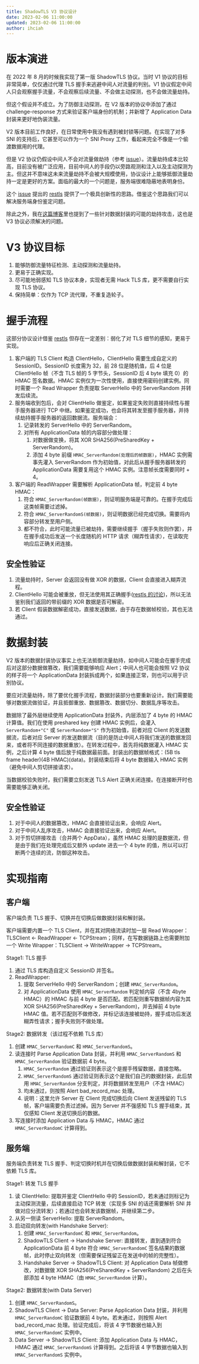 ```yaml
---
title: ShadowTLS V3 协议设计
date: 2023-02-06 11:00:00
updated: 2023-02-06 11:00:00
author: ihciah
---
```


# 版本演进
在 2022 年 8 月的时候我实现了第一版 ShadowTLS 协议。当时 V1 协议的目标非常简单，仅仅通过代理 TLS 握手来逃避中间人对流量的判别。V1 协议假定中间人只会观察握手流量，不会观察后续流量、不会做主动探测，也不会做流量劫持。

但这个假设并不成立。为了防御主动探测，在 V2 版本的协议中添加了通过 challenge-response 方式来验证客户端身份的机制；并新增了 Application Data 封装来更好地伪装流量。

V2 版本目前工作良好，在日常使用中我没有遇到被封锁等问题。在实现了对多 SNI 的支持后，它甚至可以作为一个 SNI Proxy 工作，看起来完全不像是一个偷渡数据用的代理。

但是 V2 协议仍假设中间人不会对流量做劫持（参考 [issue](https://github.com/ihciah/shadow-tls/issues/30)）。流量劫持成本比较高，目前没有被广泛应用，目前中间人的手段仍以旁路观测和注入以及主动探测为主。但这并不意味这未来流量劫持不会被大规模使用，协议设计上能够抵御流量劫持一定是更好的方案。面临的最大的一个问题是，服务端很难隐蔽地表明身份。

这个 [issue](https://github.com/ihciah/shadow-tls/issues/66) 提出的 [restls](https://github.com/3andne/restls) 提供了一个极具创新性的思路。借鉴这个思路我们可以解决服务端身份鉴定问题。

除此之外，我在[这篇博客](https://www.ihcblog.com/a-better-tls-obfs-proxy/)里也提到了一些针对数据封装的可能的劫持攻击，这也是 V3 协议必须解决的问题。

# V3 协议目标
1. 能够防御流量特征检测、主动探测和流量劫持。
2. 更易于正确实现。
3. 尽可能地弱感知 TLS 协议本身，实现者无需 Hack TLS 库，更不需要自行实现 TLS 协议。
4. 保持简单：仅作为 TCP 流代理，不重复造轮子。

# 握手流程
这部分协议设计借鉴 [restls](https://github.com/3andne/restls) 但存在一定差别：弱化了对 TLS 细节的感知，更易于实现。

1. 客户端的 TLS Client 构造 ClientHello，ClientHello 需要生成自定义的 SessionID。SessionID 长度需为 32，前 28 位是随机值，后 4 位是 ClientHello 帧（不含 TLS 帧的 5 字节头，SessionID 后 4 byte 填充 0）的 HMAC 签名数据。HMAC 实例仅为一次性使用，直接使用密码创建实例。同时需要一个 Read Wrapper 负责提取 ServerHello 中的 ServerRandom 并转发后续流。
2. 服务端收到包后，会对 ClientHello 做鉴定，如果鉴定失败则直接持续性与握手服务器进行 TCP 中继。如果鉴定成功，也会将其转发至握手服务器，并持续劫持握手服务器的返回数据流。服务端会：
    1. 记录转发的 ServerHello 中的 ServerRandom。
    2. 对所有 ApplicationData 帧的内容部分做处理：
        1. 对数据做变换，将其 XOR SHA256(PreSharedKey + ServerRandom)。
        2. 添加 4 byte 前缀 `HMAC_ServerRandom(处理后的帧数据)`，HMAC 实例需事先灌入 ServerRandom 作为初始值，对此后从握手服务器转发的 ApplicationData 需要复用这个 HMAC 实例。注意帧长度需要同时 + 4。
3. 客户端的 ReadWrapper 需要解析 ApplicationData 帧，判定前 4 byte HMAC：
    1. 符合 `HMAC_ServerRandom(帧数据)`，则证明服务端是可靠的。在握手完成后这类帧需要过滤掉。
    2. 符合 `HMAC_ServerRandomS(帧数据)`，则证明数据已经完成切换。需要将内容部分转发至用户侧。
    3. 都不符合，此时可能流量已被劫持，需要继续握手（握手失败则作罢），并在握手成功后发送一个长度随机的 HTTP 请求（糊弄性请求），在读取完响应后正确关闭连接。

## 安全性验证
1. 流量劫持时，Server 会返回没有做 XOR 的数据，Client 会直接进入糊弄流程。
2. ClientHello 可能会被重放，但无法使用其正确握手([restls 的讨论](https://github.com/3andne/restls/blob/main/Restls%3A%20%E5%AF%B9TLS%E6%8F%A1%E6%89%8B%E7%9A%84%E5%AE%8C%E7%BE%8E%E4%BC%AA%E8%A3%85.md))，所以无法鉴别我们返回的带前缀的 XOR 数据是否可解密。
2. 若 Client 假装数据解密成功，直接发送数据，由于存在数据帧校验，其也无法通过。

# 数据封装
V2 版本的数据封装协议事实上也无法抵御流量劫持，如中间人可能会在握手完成后对这部分数据做篡改，我们需要能够响应 Alert；中间人也可能会按照 V2 协议的样子将一个 ApplicationData 封装拆成两个，如果连接正常，则也可以用于识别协议。

要应对流量劫持，除了要优化握手流程，数据封装部分也要重新设计。我们需要能够对数据流做验证，并且抵御重放、数据篡改、数据切分、数据乱序等攻击。

数据除了最外层继续使用 ApplicationData 封装外，内层添加了 4 byte 的 HMAC 计算值。我们在使用 preshared key 创建 HMAC 实例后，会灌入 `ServerRandom+"C"` 或 `ServerRandom+"S"` 作为初始值，前者对应 Client 的发送数据流，后者对应 Server 的发送数据流（目的是防止中间人将我们发送的数据发回来，或者将不同连接的数据重放）。在转发过程中，首先将纯数据灌入 HMAC 实例，之后计算 4 byte 值后放于纯数据最前面。封装出的数据帧格式：(5B tls frame header)(4B HMAC)(data)。封装结束后将 4 byte 数据输入 HMAC 实例（避免中间人剪切拼接请求）。

当数据校验失败时，我们需要立刻发送 TLS Alert 正确关闭连接。在连接断开时也需要能够正确关闭。

## 安全性验证
1. 对于中间人的数据篡改，HMAC 会直接验证出来，会响应 Alert。
2. 对于中间人乱序攻击，HMAC 会直接验证出来，会响应 Alert。
3. 对于剪切拼接攻击（合并两个 AppData），虽然 HMAC 处理的是数据流，但是由于我们在处理完成后又额外 update 进去一个 4 byte 的值，所以可以打断两个连续的流，防御这种攻击。

# 实现指南
## 客户端
客户端负责 TLS 握手、切换并在切换后做数据封装和解封装。

客户端需要内置一个 TLS Client，并在其对网络流读时加一层 Read Wrapper：TLSClient <- ReadWrapper <- TCPStream；同样，在写数据链路上也需要附加一个 Write Wrapper：TLSClient -> WriteWrapper -> TCPStream。

Stage1: TLS 握手
1. 通过 TLS 库构造自定义 SessionID 并签名。
2. ReadWrapper:
    1. 提取 ServerHello 中的 ServerRandom；创建 `HMAC_ServerRandom`。
    2. 对 ApplicationData 使用 `HMAC_ServerRandom` 判定帧内容（不含 4byte HMAC）的 HMAC 与前 4 byte 是否匹配。若匹配则重写数据帧内容为其 XOR SHA256(PreSharedKey + ServerRandom)，并去掉前 4 byte HMAC 值。若不匹配则不做修改，并标记该连接被劫持，握手成功后发送糊弄性请求；握手失败则不做处理。

Stage2: 数据转发（该过程不依赖 TLS 库）
1. 创建 `HMAC_ServerRandomC` 和 `HMAC_ServerRandomS`。
2. 读连接时 Parse Application Data 封装，并利用 `HMAC_ServerRandomS` 和 `HMAC_ServerRandom` 验证数据前 4 byte。
    1. `HMAC_ServerRandom` 通过验证则表示这个是握手残留数据，直接忽略。
    2. `HMAC_ServerRandomS` 通过验证则表示这个是我们自己的数据封装，此后禁用 `HMAC_ServerRandom` 分支判定，并将数据转发至用户（不含 HMAC）
    3. 均未通过，则按照 Alert bad_record_mac 处理。
    4. 说明：这里允许 Server 在 Client 完成切换后向 Client 发送残留的 TLS 帧，客户端需要负责过滤掉。因为 Server 并不强感知 TLS 握手结束，其仅感知 Client 发送切换后的数据。
3. 写连接时添加 Application Data 与 HMAC，HMAC 通过 `HMAC_ServerRandomC` 计算得到。

## 服务端
服务端负责转发 TLS 握手、判定切换时机并在切换后做数据封装和解封装，它不依赖 TLS 库。

Stage1: 转发 TLS 握手
1. 读 ClientHello: 提取并鉴定 ClientHello 中的 SessionID，若未通过则标记为主动探测流量，后续直接启动 TCP 转发（实现多 SNI 的话还需要解析 SNI 并做对应分流转发）；若通过也会转发该数据帧，并继续第二步。
2. 从另一侧读 ServerHello: 提取 ServerRandom。
3. 启动双向转发(with Handshake Server):
    1. 创建 `HMAC_ServerRandomC` 和 `HMAC_ServerRandom`。
    2. ShadowTLS Client -> Handshake Server: 直接转发，直到遇到符合 ApplicationData 前 4 byte 符合 `HMAC_ServerRandomC` 签名结果的数据帧，此时停止双向转发（但需要保证残留正在发送中的帧的完整性）。
    3. Handshake Server -> ShadowTLS Client: 对 Application Data 帧做修改，对数据做 XOR SHA256(PreSharedKey + ServerRandom) 之后在头部添加 4 byte HMAC（由 `HMAC_ServerRandom` 计算）。

Stage2: 数据转发(with Data Server)
1. 创建 `HMAC_ServerRandomS`。
2. ShadowTLS Client -> Data Server: Parse Application Data 封装，并利用 `HMAC_ServerRandomC` 验证数据前 4 byte。若未通过，则按照 Alert bad_record_mac 处理。验证完成后，将该 4 字节数据也输入到 `HMAC_ServerRandomC` 实例中。
3. Data Server -> ShadowTLS Client: 添加 Application Data 与 HMAC，HMAC 通过 `HMAC_ServerRandomS` 计算得到。之后将该 4 字节数据也输入到 `HMAC_ServerRandomS` 实例中。
